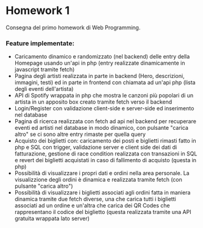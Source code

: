 # Homework 1
Consegna del primo homework di Web Programming.

### Feature implementate:
- Caricamento dinamico e randomizzato (nel backend) delle entry della Homepage usando un'api in php (entry realizzate dinamicamente in javascript tramite fetch)
-  Pagina degli artisti realizzata in parte in backend (Hero, descrizioni, immagini, testi) ed in parte in frontend con chiamata ad un'api php (lista degli eventi dell'artista)
- API di Spotify wrappata in php che mostra le canzoni più popolari di un artista in un apposito box creato tramite fetch verso il backend
- Login/Register con validazione client-side e server-side ed inserimento nel database
- Pagina di ricerca realizzata con fetch ad api nel backend per recuperare eventi ed artisti nel database in modo dinamico, con pulsante "carica altro" se ci sono altre entry rimaste per quella query
- Acquisto dei biglietti con: caricamento dei posti e biglietti rimasti fatto in php e SQL con trigger, validazione server e client side dei dati di fatturazione, gestione di race condition realizzata con transazioni in SQL e revert dei biglietti acquistati in caso di fallimento di acquisto (questa in php)
- Possibilità di visualizzare i propri dati e ordini nella area personale. La visualizzione degli ordini è dinamica e realizzata tramite fetch (con pulsante "carica altro")
- Possibilità di visualizzare i biglietti associati agli ordini fatta in maniera dinamica tramite due fetch diverse, una che carica tutti i biglietti associati ad un ordine e un'altra che carica dei QR Codes che rappresentano il codice del biglietto (questa realizzata tramite una API gratuita wrappata lato server)